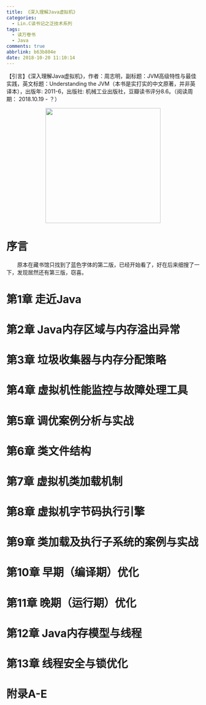 ```yaml
---
title: 《深入理解Java虚拟机》
categories:
  - Lin.C读书记之泛技术系列
tags:
  - 读万卷书
  - Java
comments: true
abbrlink: b63b804e
date: 2018-10-20 11:10:14
---
```

【引言】《深入理解Java虚拟机》，作者：周志明，副标题：JVM高级特性与最佳实践，英文标题：Understanding the JVM（本书是实打实的中文原著，并非英译本），出版年: 2011-6，出版社: 机械工业出版社，豆瓣读书评分8.6。（阅读周期： 2018.10.19 - ？）
<div align=center><img src="/img/2018/2018-10-20-05.jpg" width="300"/></div>
<!-- more -->

# 序言
&emsp;&emsp;原本在藏书馆只找到了蓝色字体的第二版，已经开始看了，好在后来细搜了一下，发现居然还有第三版，窃喜。

# 第1章 走近Java
# 第2章 Java内存区域与内存溢出异常
# 第3章 垃圾收集器与内存分配策略
# 第4章 虚拟机性能监控与故障处理工具
# 第5章 调优案例分析与实战
# 第6章 类文件结构
# 第7章 虚拟机类加载机制
# 第8章 虚拟机字节码执行引擎
# 第9章 类加载及执行子系统的案例与实战
# 第10章 早期（编译期）优化
# 第11章 晚期（运行期）优化
# 第12章 Java内存模型与线程
# 第13章 线程安全与锁优化
# 附录A-E